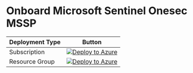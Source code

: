 # Onboard Microsoft Sentinel Onesec MSSP

|Deployment Type | Button |
|----------------|--------|
| Subscription   | [![Deploy to Azure](https://aka.ms/deploytoazurebutton)](https://portal.azure.com/#create/Microsoft.Template/uri/https%3A%2F%2Fraw.githubusercontent.com%2Fsorcia25%2FMSSPOnboard%2Fmain%2FOnboard%2520Subscription%2FdelegatedResourceManagement.json) |
| Resource Group | [![Deploy to Azure](https://aka.ms/deploytoazurebutton)](https://portal.azure.com/#create/Microsoft.Template/uri/https%3A%2F%2Fraw.githubusercontent.com%2Fsorcia25%2FMSSPOnboard%2Fmain%2FOnboard%2520a%2520Resource%2520Group%2FrgDelegatedResourceManagement.json) |
